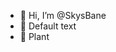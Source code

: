- 👋 Hi, I’m @SkysBane
- 👀 Default text
- 🌱 Plant

<!---
SkysBane/SkysBane is a ✨ special ✨ repository because its `README.md` (this file) appears on your GitHub profile.
You can click the Preview link to take a look at your changes.
--->
